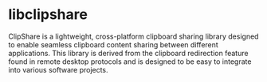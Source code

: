 # libclipshare
ClipShare is a lightweight, cross-platform clipboard sharing library designed to enable seamless clipboard content sharing between different applications. This library is derived from the clipboard redirection feature found in remote desktop protocols and is designed to be easy to integrate into various software projects.
